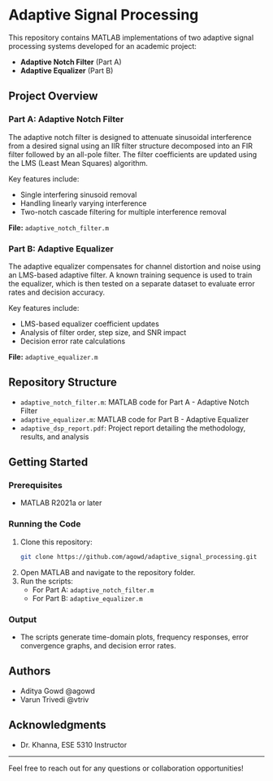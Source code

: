 # Adaptive Signal Processing

This repository contains MATLAB implementations of two adaptive signal processing systems developed for an academic project:

- **Adaptive Notch Filter** (Part A)
- **Adaptive Equalizer** (Part B)

## Project Overview

### Part A: Adaptive Notch Filter
The adaptive notch filter is designed to attenuate sinusoidal interference from a desired signal using an IIR filter structure decomposed into an FIR filter followed by an all-pole filter. The filter coefficients are updated using the LMS (Least Mean Squares) algorithm.

Key features include:
- Single interfering sinusoid removal
- Handling linearly varying interference
- Two-notch cascade filtering for multiple interference removal

**File:** `adaptive_notch_filter.m`

### Part B: Adaptive Equalizer
The adaptive equalizer compensates for channel distortion and noise using an LMS-based adaptive filter. A known training sequence is used to train the equalizer, which is then tested on a separate dataset to evaluate error rates and decision accuracy.

Key features include:
- LMS-based equalizer coefficient updates
- Analysis of filter order, step size, and SNR impact
- Decision error rate calculations

**File:** `adaptive_equalizer.m`

## Repository Structure
- `adaptive_notch_filter.m`: MATLAB code for Part A - Adaptive Notch Filter
- `adaptive_equalizer.m`: MATLAB code for Part B - Adaptive Equalizer
- `adaptive_dsp_report.pdf`: Project report detailing the methodology, results, and analysis

## Getting Started
### Prerequisites
- MATLAB R2021a or later

### Running the Code
1. Clone this repository:
   ```bash
   git clone https://github.com/agowd/adaptive_signal_processing.git
   ```
2. Open MATLAB and navigate to the repository folder.
3. Run the scripts:
   - For Part A: `adaptive_notch_filter.m`
   - For Part B: `adaptive_equalizer.m`

### Output
- The scripts generate time-domain plots, frequency responses, error convergence graphs, and decision error rates.

## Authors
- Aditya Gowd @agowd
- Varun Trivedi @vtriv

## Acknowledgments
- Dr. Khanna, ESE 5310 Instructor

---

Feel free to reach out for any questions or collaboration opportunities!

